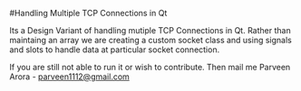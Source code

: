 #Handling Multiple TCP Connections in Qt

Its a Design Variant of handling mutiple TCP Connections in Qt. Rather than maintaing an array we are creating a custom socket class and using signals and slots to handle data at particular socket connection.

If you are still not able to run it or wish to contribute. Then mail me
    Parveen Arora - <a href="mailto:parveen1112@gmail.com">parveen1112@gmail.com</a>